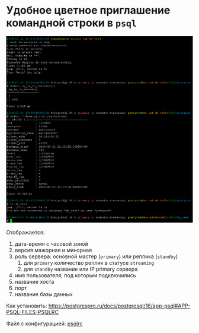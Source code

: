 # Удобное цветное приглашение командной строки в `psql`

![psqlrc primary](psqlrc.primary.png)
<!-- ![psqlrc standby](psqlrc.standby.png) -->

Отображается:
1. дата-время с часовой зоной
1. версия мажорная и минорная
1. роль сервера: основной мастер (`primary`) или реплика (`standby`)
   1. для `primary` количество реплик в статусе `streaming`
   1. для `standby` название или IP primary сервера
1. имя пользователя, под которым подключились
1. название хоста
1. порт
1. название базы данных

Как установить: https://postgrespro.ru/docs/postgresql/16/app-psql#APP-PSQL-FILES-PSQLRC

Файл с конфигурацией: [psqlrc](psqlrc)
